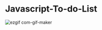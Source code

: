 # Javascript-To-do-List


![ezgif com-gif-maker](https://user-images.githubusercontent.com/81578763/160707100-3836907f-83a4-4b5b-b2f6-d649a1856743.gif)
